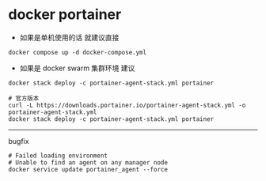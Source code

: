 # docker portainer

* 如果是单机使用的话 就建议直接
```shell
docker compose up -d docker-compose.yml
```
* 如果是 docker swarm 集群环境 建议 
```shell 
docker stack deploy -c portainer-agent-stack.yml portainer
```


```shell
# 官方版本
curl -L https://downloads.portainer.io/portainer-agent-stack.yml -o portainer-agent-stack.yml
docker stack deploy -c portainer-agent-stack.yml portainer
```



---
bugfix

```shell
# Failed loading environment 
# Unable to find an agent on any manager node
docker service update portainer_agent --force
```
